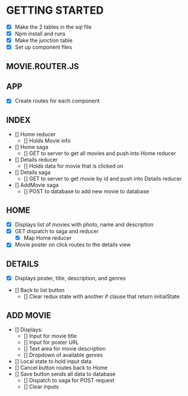 # GETTING STARTED
- [x] Make the 2 tables in the sql file
- [x] Npm install and runs
- [x] Make the junction table
- [x] Set up component files

## MOVIE.ROUTER.JS


## APP
- [x] Create routes for each component


## INDEX
- [] Home reducer
    - [] Holds Movie info
- [] Home saga
    - [] GET to server to get all movies and push into Home reducer
- [] Details reducer
    - [] Holds data for movie that is clicked on
- [] Details saga
    - [] GET to server to get movie by id and push into Details reducer
- [] AddMovie saga
    - [] POST to database to add new movie to database

## HOME
- [x] Displays list of movies with photo, name and description
- [x] GET dispatch to saga and reducer
    - [x] Map Home reducer
- [x] Movie poster on click routes to the details view

## DETAILS
- [x] Displays poster, title, description, and genres
- [] Back to list button
    - [] Clear redux state with another if clause that return initialState

## ADD MOVIE
- [] Displays:
    - [] Input for movie title
    - [] Input for poster URL
    - [] Text area for movie description
    - [] Dropdown of available genres
- [] Local state to hold input data
- [] Cancel button routes back to Home
- [] Save button sends all data to database
    - [] Dispatch to saga for POST request
    - [] Clear inputs